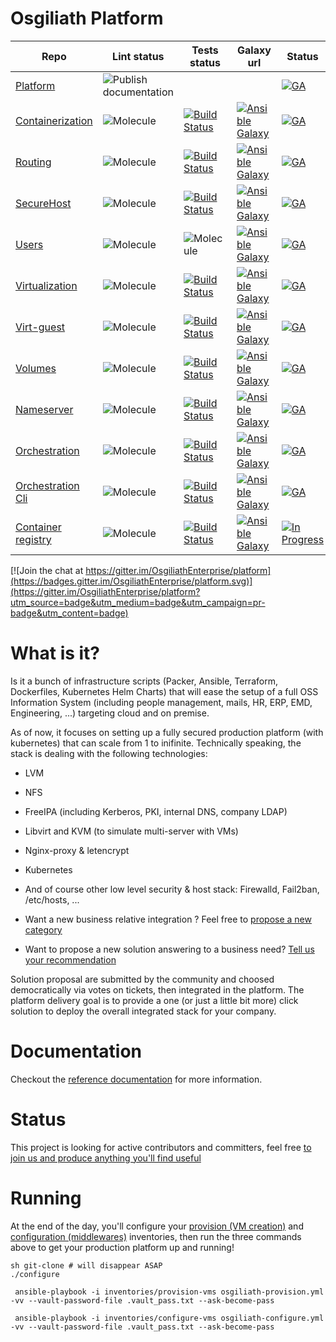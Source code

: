  Osgiliath Platform
 =========
| Repo | Lint status | Tests status | Galaxy url | Status |
|-----------|-------------|--------------|------------|------------|
| [Platform](https://github.com/OsgiliathEnterprise/platform)|![Publish documentation](https://github.com/OsgiliathEnterprise/platform/workflows/Publish%20documentation/badge.svg)| | |[![GA](https://img.shields.io/badge/GA-released-green)]()|
| [Containerization](https://github.com/OsgiliathEnterprise/ansible-containerization)|![Molecule](https://github.com/OsgiliathEnterprise/ansible-containerization/workflows/Molecule/badge.svg)|[![Build Status](https://app.travis-ci.com/OsgiliathEnterprise/ansible-containerization.svg?branch=master)](https://app.travis-ci.com/github/OsgiliathEnterprise/ansible-containerization)|[![Ansible Galaxy](https://img.shields.io/badge/galaxy-tcharl.ansible_containerization-660198.svg?style=flat)](https://galaxy.ansible.com/tcharl/ansible_containerization)|[![GA](https://img.shields.io/badge/GA-released-green)]()|
| [Routing](https://github.com/OsgiliathEnterprise/ansible-routing)|![Molecule](https://github.com/OsgiliathEnterprise/ansible-routing/workflows/Molecule/badge.svg)|[![Build Status](https://app.travis-ci.com/OsgiliathEnterprise/ansible-routing.svg?branch=master)](https://app.travis-ci.com/github/OsgiliathEnterprise/ansible-routing)|[![Ansible Galaxy](https://img.shields.io/badge/galaxy-tcharl.ansible_routing-660198.svg?style=flat)](https://galaxy.ansible.com/tcharl/ansible_routing)|[![GA](https://img.shields.io/badge/GA-released-green)]()|
| [SecureHost](https://github.com/OsgiliathEnterprise/ansible-securehost)|![Molecule](https://github.com/OsgiliathEnterprise/ansible-securehost/workflows/Molecule/badge.svg)|[![Build Status](https://app.travis-ci.com/OsgiliathEnterprise/ansible-securehost.svg?branch=master)](https://app.travis-ci.com/github/OsgiliathEnterprise/ansible-securehost)|[![Ansible Galaxy](https://img.shields.io/badge/galaxy-tcharl.ansible_securehost-660198.svg?style=flat)](https://galaxy.ansible.com/tcharl/ansible_securehost)|[![GA](https://img.shields.io/badge/GA-released-green)]()|
| [Users](https://github.com/OsgiliathEnterprise/ansible-users)|![Molecule](https://github.com/OsgiliathEnterprise/ansible-users/workflows/Molecule/badge.svg)|![Molecule](https://github.com/OsgiliathEnterprise/ansible-users/workflows/Molecule/badge.svg)|[![Ansible Galaxy](https://img.shields.io/badge/galaxy-tcharl.ansible_users-660198.svg?style=flat)](https://galaxy.ansible.com/tcharl/ansible_users)|[![GA](https://img.shields.io/badge/GA-released-green)]()|
| [Virtualization](https://github.com/OsgiliathEnterprise/ansible-virtualization)|![Molecule](https://github.com/OsgiliathEnterprise/ansible-virtualization/workflows/Molecule/badge.svg)|[![Build Status](https://app.travis-ci.com/OsgiliathEnterprise/ansible-virtualization.svg?branch=master)](https://app.travis-ci.com/github/OsgiliathEnterprise/ansible-virtualization)|[![Ansible Galaxy](https://img.shields.io/badge/galaxy-tcharl.ansible_virtualization-660198.svg?style=flat)](https://galaxy.ansible.com/tcharl/ansible_virtualization)|[![GA](https://img.shields.io/badge/GA-released-green)]()|
| [Virt-guest](https://github.com/OsgiliathEnterprise/ansible-virtualization-guest)|![Molecule](https://github.com/OsgiliathEnterprise/ansible-virtualization-guest/workflows/Molecule/badge.svg)|[![Build Status](https://app.travis-ci.com/OsgiliathEnterprise/ansible-virtualization-guest.svg?branch=master)](https://app.travis-ci.com/github/OsgiliathEnterprise/ansible-virtualization-guest)|[![Ansible Galaxy](https://img.shields.io/badge/galaxy-tcharl.ansible_virtualization_guest-660198.svg?style=flat)](https://galaxy.ansible.com/tcharl/ansible_virtualization_guest)|[![GA](https://img.shields.io/badge/GA-released-green)]()|
| [Volumes](https://github.com/OsgiliathEnterprise/ansible-volumes)|![Molecule](https://github.com/OsgiliathEnterprise/ansible-volumes/workflows/Molecule/badge.svg)|[![Build Status](https://app.travis-ci.com/OsgiliathEnterprise/ansible-volumes.svg?branch=master)](https://app.travis-ci.com/github/OsgiliathEnterprise/ansible-volumes)|[![Ansible Galaxy](https://img.shields.io/badge/galaxy-tcharl.ansible_volumes-660198.svg?style=flat)](https://galaxy.ansible.com/tcharl/ansible_volumes)|[![GA](https://img.shields.io/badge/GA-released-green)]()|
| [Nameserver](https://github.com/OsgiliathEnterprise/ansible-nameserver)|![Molecule](https://github.com/OsgiliathEnterprise/ansible-nameserver/workflows/Molecule/badge.svg)|[![Build Status](https://app.travis-ci.com/OsgiliathEnterprise/ansible-nameserver.svg?branch=master)](https://app.travis-ci.com/github/OsgiliathEnterprise/ansible-nameserver)|[![Ansible Galaxy](https://img.shields.io/badge/galaxy-tcharl.ansible_nameserver-660198.svg?style=flat)](https://galaxy.ansible.com/tcharl/ansible_nameserver)|[![GA](https://img.shields.io/badge/GA-released-green)]()|
| [Orchestration](https://github.com/OsgiliathEnterprise/ansible-orchestration)|![Molecule](https://github.com/OsgiliathEnterprise/ansible-orchestration/workflows/Molecule/badge.svg)|[![Build Status](https://app.travis-ci.com/OsgiliathEnterprise/ansible-orchestration.svg?branch=master)](https://app.travis-ci.com/github/OsgiliathEnterprise/ansible-orchestration)|[![Ansible Galaxy](https://img.shields.io/badge/galaxy-tcharl.ansible_orchestration-660198.svg?style=flat)](https://galaxy.ansible.com/tcharl/ansible_orchestration)|[![GA](https://img.shields.io/badge/GA-released-green)]()|
| [Orchestration Cli](https://github.com/OsgiliathEnterprise/ansible-orchestration-cli)|![Molecule](https://github.com/OsgiliathEnterprise/ansible-orchestration-cli/workflows/Molecule/badge.svg)|[![Build Status](https://app.travis-ci.com/OsgiliathEnterprise/ansible-orchestration-cli.svg?branch=master)](https://app.travis-ci.com/github/OsgiliathEnterprise/ansible-orchestration-cli)|[![Ansible Galaxy](https://img.shields.io/badge/galaxy-tcharl.ansible_orchestration_cli-660198.svg?style=flat)](https://galaxy.ansible.com/tcharl/ansible_orchestration_cli)|[![GA](https://img.shields.io/badge/GA-released-green)]()|
| [Container registry](https://github.com/OsgiliathEnterprise/ansible-container-registry)|![Molecule](https://github.com/OsgiliathEnterprise/ansible-container-registry/workflows/Molecule/badge.svg)|[![Build Status](https://app.travis-ci.com/OsgiliathEnterprise/ansible-container-registry.svg?branch=master)](https://app.travis-ci.com/github/OsgiliathEnterprise/ansible-container-registry)|[![Ansible Galaxy](https://img.shields.io/badge/galaxy-tcharl.ansible_container_registry-660198.svg?style=flat)](https://galaxy.ansible.com/tcharl/ansible_container_registry)|[![In Progress](https://img.shields.io/badge/InProgress-not_released-orange)]()|


[![Join the chat at https://gitter.im/OsgiliathEnterprise/platform](https://badges.gitter.im/OsgiliathEnterprise/platform.svg)](https://gitter.im/OsgiliathEnterprise/platform?utm_source=badge&utm_medium=badge&utm_campaign=pr-badge&utm_content=badge)

 # What is it?
 
 Is it a bunch of infrastructure scripts (Packer, Ansible, Terraform, Dockerfiles, Kubernetes Helm Charts) that will ease the setup of a full OSS Information System (including people management, mails, HR, ERP, EMD, Engineering, ...) targeting cloud and on premise.

As of now, it focuses on setting up a fully secured production platform (with kubernetes) that can scale from 1 to inifinite.
Technically speaking, the stack is dealing with the following technologies:
 * LVM
 * NFS
 * FreeIPA (including Kerberos, PKI, internal DNS, company LDAP)
 * Libvirt and KVM (to simulate multi-server with VMs)
 * Nginx-proxy & letencrypt
 * Kubernetes
 * And of course other low level security & host stack: Firewalld, Fail2ban, /etc/hosts, ...
 
 * Want a new business relative integration ? Feel free to [propose a new category](https://github.com/OsgiliathEnterprise/platform/issues/new?labels=Status%3A+Untriaged&template=CATEGORY_TEMPLATE.md)
 * Want to propose a new solution answering to a business need? [Tell us your recommendation](https://github.com/OsgiliathEnterprise/platform/issues/new?labels=Status%3A+Untriaged&template=SOLUTION_TEMPLATE.md)
 
 Solution proposal are submitted by the community and choosed democratically via votes on tickets, then integrated in the platform.
 The platform delivery goal is to provide a one (or just a little bit more) click solution to deploy the overall integrated stack for your company.
 
# Documentation
 
 Checkout the [reference documentation](https://osgiliathenterprise.github.io/platform/reference/toc.html) for more information.

# Status
 
This project is looking for active contributors and committers, feel free [to join us and produce anything you'll find useful](https://github.com/OsgiliathEnterprise/platform/blob/master/CONTRIBUTING.md)

# Running

At the end of the day, you'll configure your [provision (VM creation)](./ansible/inventories/provision-vms) and [configuration (middlewares)](./ansible/inventories/configure-vms) inventories, then run the three commands above to get your production platform up and running!

```
sh git-clone # will disappear ASAP
./configure

 ansible-playbook -i inventories/provision-vms osgiliath-provision.yml -vv --vault-password-file .vault_pass.txt --ask-become-pass

 ansible-playbook -i inventories/configure-vms osgiliath-configure.yml -vv --vault-password-file .vault_pass.txt --ask-become-pass
```
